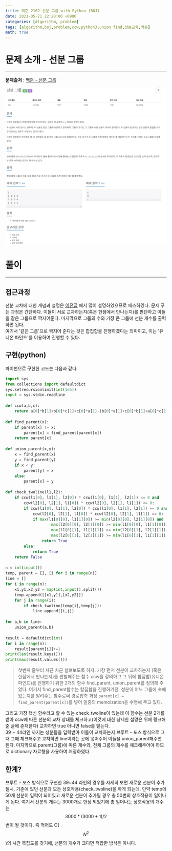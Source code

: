 ```yaml
---
title: 백준 2162 선분 그룹 with Python (BOJ)
date: 2021-05-21 22:20:00 +0900
categories: [Algorithm, problem]
tags: [algorithm,boj,problem,ccw,python3,union find,선분교차,백준]
math: true
---
```

# 문제 소개 - 선분 그룹
---
__문제출처__ : [백준 - 선분 그룹](https://www.acmicpc.net/problem/2162)

<img src="/assets/img/problems/boj2162.png">

# 풀이
---
## 접근과정

선분 교차에 대한 개념과 설명은 [이전글](https://vitriol95.github.io/posts/ccw/) 에서 많이 설명하였으므로 패스하겠다. 문제 푸는 과정은 간단하다. 이들이 서로 교차하는지(혹은 한점에서 만나는지)를 판단하고 이들을 같은 그룹으로 짝지어준다. 마지막으로 그룹의 수와 가장 큰 그룹에 선분 개수를 출력하면 된다.
<br>
여기서 '같은 그룹'으로 짝지어 준다는 것은 합집합을 진행하겠다는 의미이고, 이는 '유니온 파인드'를 이용하여 진행할 수 있다.

## 구현(python)
파이썬으로 구현한 코드는 다음과 같다.

```python
import sys
from collections import defaultdict
sys.setrecursionlimit(int(1e5))
input = sys.stdin.readline

def ccw(a,b,c):
    return a[0]*b[1]+b[0]*c[1]+c[0]*a[1]-(b[0]*a[1]+c[0]*b[1]+a[0]*c[1])

def find_parent(x):
    if parent[x] != x:
        parent[x] = find_parent(parent[x])
    return parent[x]

def union_parent(x,y):
    x = find_parent(x)
    y = find_parent(y)
    if x < y:
        parent[y] = x
    else:
        parent[x] = y

def check_twoline(l1,l2):
    if ccw(l1[0], l1[1], l2[0]) * ccw(l1[0], l1[1], l2[1]) <= 0 and
        ccw(l2[0], l2[1], l1[0]) * ccw(l2[0], l2[1], l1[1]) <= 0:
        if ccw(l1[0], l1[1], l2[0]) * ccw(l1[0], l1[1], l2[1]) == 0 and 
            ccw(l2[0], l2[1], l1[0]) * ccw(l2[0], l2[1], l1[1]) == 0:
            if max(l1[0][0], l1[1][0]) >= min(l2[0][0], l2[1][0]) and 
                    max(l2[0][0], l2[1][0]) >= min(l1[0][0], l1[1][0]) and 
                    max(l1[0][1], l1[1][1]) >= min(l2[0][1], l2[1][1]) and 
                    max(l2[0][1], l2[1][1]) >= min(l1[0][1], l1[1][1]):
                return True
        else:
            return True
    return False

n = int(input())
temp, parent = [], [i for i in range(n)]
line = []
for i in range(n):
    x1,y1,x2,y2 = map(int,input().split())
    temp.append([[x1,y1],[x2,y2]])
    for j in range(i):
        if check_twoline(temp[i],temp[j]):
            line.append([i,j])

for a,b in line:
    union_parent(a,b)

result = defaultdict(int)
for i in range(n):
    result[parent[i]]+=1
print(len(result.keys()))
print(max(result.values()))
```
> 첫번째 줄부터 차근 차근 살펴보도록 하자. 가장 먼저 선분이 교차하는지 (혹은 한점에서 만나는지)를 판별해주는 함수 ccw를 정의하고 그 뒤에 합집합(유니온파인드)를 진행하기 위한 2개의 함수 find_parent, union_parent를 정의해 주었다.
여기서 find_parent함수는 합집합을 진행하기전, 성분이 어느 그룹에 속해있는지를 알려주는 함수로써 경로압축 과정 `parent[x] = find_parent(parent[x])`를 넣어 일종의 memoization을 수행해 주고 있다.

그리고 가장 핵심 함수라고 할 수 있는 check_twoline이 있는데 이 함수는 선분 2개를 받아 ccw에 따른 선분의 교차 상태를 체크하고(이것에 대한 상세한 설명은 위에 링크해준 글에 존재한다) 교차하면 true 아니면 false를 뱉는다. 
<br>
39 ~ 44라인 까지는 성분들을 입력받아 이들이 교차하는지 브루트 - 포스 방식으로 그때 그때 체크해주고 교차하면 line이라는 곳에 넣어주어 이들을 union_parent해주면 된다. 마지막으로 parent(그룹)에 따른 개수와, 전체 그룹의 개수를 체크해주어야 하므로 dictionary 자료형을 사용하여 저장하였다.

## 한계? 
브루트 - 포스 방식으로 구현한 39~44 라인의 경우를 자세히 보면 새로운 선분이 추가될시, 기존에 있던 선분과 모든 상호작용(check_twoline)을 하게 되는데, 만약 temp에 50개 선분이 입력이 되어있고 새로운 선분이 추가될 경우 총 50번의 상호작용이 일어나게 된다. 여기서 선분의 개수는 3000개로 한정 되었기에 총 일어나는 상호작용의 개수는 $$3000*(3000+1)/2$$ 번이 될 것이다. 즉 적어도 O($$N^2$$)의 시간 복잡도를 갖기에, 선분의 개수가 크다면 적합한 방식은 아니다.